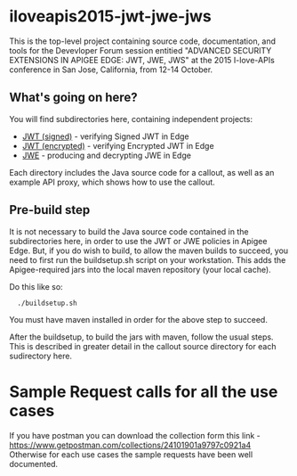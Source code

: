 # iloveapis2015-jwt-jwe-jws

This is the top-level project containing source code, documentation, and tools for the Devevloper Forum session entitied "ADVANCED SECURITY EXTENSIONS IN APIGEE EDGE: JWT, JWE, JWS"
 at the 2015 I-love-APIs conference in San Jose, California, from 12-14 October.


## What's going on here?

You will find subdirectories here, containing independent projects:

- [JWT (signed)](jwt_signed) - verifying Signed JWT in Edge
- [JWT (encrypted)](jwt_encrypted) - verifying Encrypted JWT in Edge
- [JWE](jwe) - producing and decrypting JWE in Edge


Each directory includes the Java source code for a callout, as well as an example API proxy, which shows how to use the callout. 


## Pre-build step

It is not necessary to build the Java source code contained in the subdirectories here, in order to use the JWT or JWE policies in Apigee Edge.  But, if you do wish to build, to allow the maven builds to succeed, you need to first run the buildsetup.sh script on your workstation. This adds the Apigee-required jars into the local maven repository (your local cache). 

Do this like so: 

```
  ./buildsetup.sh
```

You must have maven installed in order for the above step to succeed.

After the buildsetup, to build the jars with maven, follow the usual
steps.  This is described in greater detail in the callout source
directory for each sudirectory here.

# Sample Request calls for all the use cases
If you have postman you can download the collection form this link - https://www.getpostman.com/collections/24101901a9797c0921a4
Otherwise for each use cases the sample requests have been well documented.
